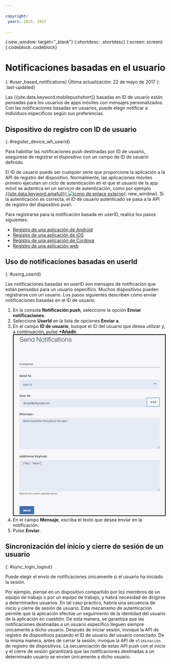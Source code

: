 ```yaml
---

copyright:
 years: 2015, 2017

---
```


{:new_window: target="_blank"}
{:shortdesc: .shortdesc}
{:screen:.screen}
{:codeblock:.codeblock}

# Notificaciones basadas en el usuario
{: #user_based_notifications}
Última actualización: 22 de mayo de 2017
{: .last-updated}

Las {{site.data.keyword.mobilepushshort}} basadas en ID de usuario están pensadas para los usuarios de apps móviles con mensajes personalizados. Con las notificaciones basadas en usuarios, puede elegir notificar a individuos específicos según sus preferencias.

## Dispositivo de registro con ID de usuario
{: #register_device_wh_userid}

Para habilitar las notificaciones push destinadas por ID de usuario, asegúrese de registrar el dispositivo con un campo de ID de usuario definido.     

El ID de usuario puede ser cualquier serie que proporcione la aplicación a la API de registro del dispositivo. Normalmente, las aplicaciones móviles primero ejecutan un ciclo de autenticación en el que el usuario de la app móvil se autentica en un servicio de autenticación, como por ejemplo [{{site.data.keyword.amafull}} ![icono de enlace externo](../../icons/launch-glyph.svg "icono de enlace externo")](https://console.ng.bluemix.net/docs/services/mobileaccess/index.html){: new_window}. Si la autenticación es correcta, el ID de usuario autenticado se pasa a la API de registro del dispositivo push. 

Para registrarse para la notificación basada en userID, realice los pasos siguientes:

- [Registro de una aplicación de Android](https://github.com/ibm-bluemix-mobile-services/bms-clientsdk-android-push/tree/Doc#register-for-notifications)
- [Registro de una aplicación de iOS](https://github.com/ibm-bluemix-mobile-services/bms-clientsdk-swift-push/tree/Doc#register-for-notifications)
- [Registro de una aplicación de Cordova](https://github.com/ibm-bluemix-mobile-services/bms-clientsdk-cordova-plugin-push/tree/Doc#register-for-notifications)
- [Registro de una aplicación web](https://github.com/ibm-bluemix-mobile-services/bms-clientsdk-javascript-webpush/blob/Doc/README.md#register-for-notifications)


## Uso de notificaciones basadas en userId
{: #using_userid}

Las notificaciones basadas en userID son mensajes de notificación que están pensados para un usuario específico. Muchos dispositivos pueden registrarse con un usuario. Los pasos siguientes describen cómo enviar notificaciones basadas en el ID de usuario.

1. En la consola **Notificación push**, seleccione la opción **Enviar notificaciones**.
1. Seleccione **UserId** en la lista de opciones **Enviar a**.
1. En el campo **ID de usuario**, busque el ID del usuario que desea utilizar y, a continuación, pulse **+Añadir**.![Pantalla de notificaciones](images/user_notification.jpg)
1. En el campo **Mensaje**, escriba el texto que desea enviar en la notificación.
1. Pulse **Enviar**.


## Sincronización del inicio y cierre de sesión de un usuario 
{: #sync_login_logout}

Puede elegir el envío de notificaciones únicamente si el usuario ha iniciado la sesión. 

Por ejemplo, piense en un dispositivo compartido por los miembros de un equipo de trabajo o por un equipo de trabajo, y habrá necesidad de dirigirse a determinados usuarios. En tal caso práctico, habría una secuencia de inicio y cierre de sesión de usuario. Este mecanismo de autenticación permite que la aplicación efectúe un seguimiento de la identidad del usuario de la aplicación en cuestión. De esta manera, se garantiza que las notificaciones destinadas a un usuario específico lleguen siempre únicamente a dicho usuario. Después de iniciar sesión, invoque la API de registro de dispositivos pasando el ID de usuario del usuario conectado. De la misma manera, antes de cerrar la sesión, invoque la API de `eliminación` de registro de dispositivos. La secuenciación de estas API push con el inicio y el cierre de sesión garantizará que las notificaciones destinadas a un determinado usuario se envíen únicamente a dicho usuario.
